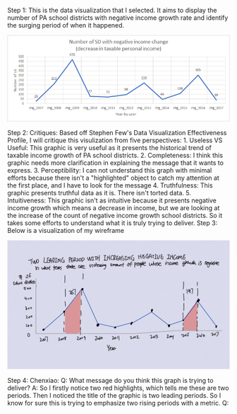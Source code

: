 Step 1: 
This is the data visualization that I selected. It aims to display the number of PA school districts with negative income growth rate and identify the surging period of when
it happened.
<p align="right">
  <img src="./unnamed.png" />
</p>
Step 2: 
Critiques:
Based off Stephen Few's Data Visualization Effectiveness Profile, I will critique this visulization from five perspectives:
1. Useless VS Useful: This graphic is very useful as it presents the historical trend of taxable income growth of PA school districts. 
2. Completeness: I think this graphic needs more clarification in explaining the message that it wants to express.
3. Perceptibility: I can not understand this graph with minimal efforts because there isn't a "highlighted" object to catch my attention at the first place, and I have to look
for the message
4. Truthfulness: This graphic presents truthful data as it is. There isn't torted data.
5. Intuitiveness: This graphic isn't as intuitive because it presents negative income growth which means a decrease in income, but we are looking at the increase of the count of negative income growth school districts. So it takes some efforts to understand what it is truly trying to deliver. 
Step 3: 
Below is a visualization of my wireframe 
<p align="right">
  <img src="./sketch.png" />
</p>
Step 4:
Chenxiao: 
Q: What message do you think this graph is trying to deliver?
A: So I firstly notice two red highlights, which tells me these are two periods. Then I noticed the title of the graphic is two leading periods. So I know for sure this is trying
to emphasize two rising periods with a metric.
Q: 
 
